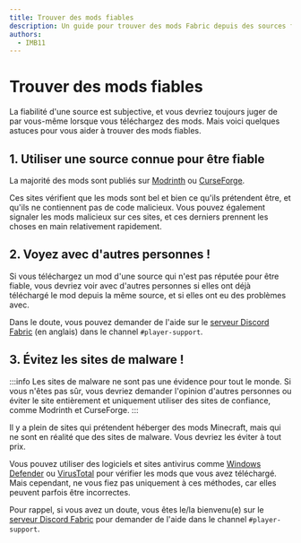 ```yaml
---
title: Trouver des mods fiables
description: Un guide pour trouver des mods Fabric depuis des sources fiables.
authors:
  - IMB11
---
```


# Trouver des mods fiables

La fiabilité d'une source est subjective, et vous devriez toujours juger de par vous-même lorsque vous téléchargez des mods. Mais voici quelques astuces pour vous aider à trouver des mods fiables.

## 1. Utiliser une source connue pour être fiable

La majorité des mods sont publiés sur [Modrinth](https://modrinth.com/mods?g=categories:%27fabric%27) ou [CurseForge](https://www.curseforge.com/minecraft/search?page=1&pageSize=20&sortType=1&class=mc-mods&gameFlavorsIds=4).

Ces sites vérifient que les mods sont bel et bien ce qu'ils prétendent être, et qu'ils ne contiennent pas de code malicieux. Vous pouvez également signaler les mods malicieux sur ces sites, et ces derniers prennent les choses en main relativement rapidement.

## 2. Voyez avec d'autres personnes !

Si vous téléchargez un mod d'une source qui n'est pas réputée pour être fiable, vous devriez voir avec d'autres personnes si elles ont déjà téléchargé le mod depuis la même source, et si elles ont eu des problèmes avec.

Dans le doute, vous pouvez demander de l'aide sur le [serveur Discord Fabric](https://discord.gg/v6v4pMv) (en anglais) dans le channel `#player-support`.

## 3. Évitez les sites de malware !

:::info
Les sites de malware ne sont pas une évidence pour tout le monde. Si vous n'êtes pas sûr, vous devriez demander l'opinion d'autres personnes ou éviter le site entièrement et uniquement utiliser des sites de confiance, comme Modrinth et CurseForge.
:::

Il y a plein de sites qui prétendent héberger des mods Minecraft, mais qui ne sont en réalité que des sites de malware. Vous devriez les éviter à tout prix.

Vous pouvez utiliser des logiciels et sites antivirus comme [Windows Defender](https://www.microsoft.com/en-us/windows/windows-defender) ou [VirusTotal](https://www.virustotal.com/) pour vérifier les mods que vous avez téléchargé. Mais cependant, ne vous fiez pas uniquement à ces méthodes, car elles peuvent parfois être incorrectes.

Pour rappel, si vous avez un doute, vous êtes le/la bienvenu(e) sur le [serveur Discord Fabric](https://discord.gg/v6v4pMv) pour demander de l'aide dans le channel `#player-support`.
